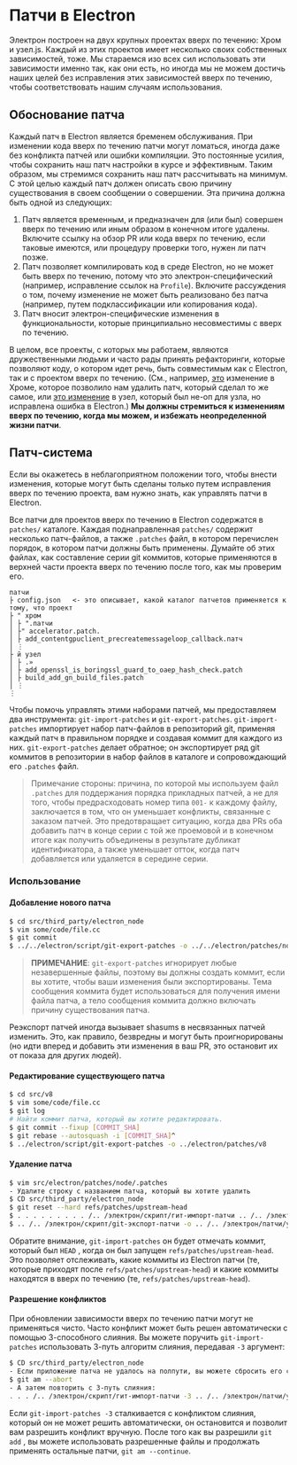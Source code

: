 # Патчи в Electron

Электрон построен на двух крупных проектах вверх по течению: Хром и узел.js. Каждый из этих проектов имеет несколько своих собственных зависимостей, тоже. Мы стараемся изо всех сил использовать эти зависимости именно так, как они есть, но иногда мы не можем достичь наших целей без исправления этих зависимостей вверх по течению, чтобы соответствовать нашим случаям использования.

## Обоснование патча

Каждый патч в Electron является бременем обслуживания. При изменении кода вверх по течению патчи могут ломаться, иногда даже без конфликта патчей или ошибки компиляции. Это постоянные усилия, чтобы сохранить наш патч настройки в курсе и эффективным. Таким образом, мы стремимся сохранить наш патч рассчитывать на минимум. С этой целью каждый патч должен описать свою причину существования в своем сообщении о совершении. Эта причина должна быть одной из следующих:

1. Патч является временным, и предназначен для (или был) совершен вверх по течению или иным образом в конечном итоге удалены. Включите ссылку на обзор PR или кода вверх по течению, если таковые имеются, или процедуру проверки того, нужен ли патч позже.
2. Патч позволяет компилировать код в среде Electron, но не может быть вверх по течению, потому что это электрон-специфический (например, исправление ссылок на `Profile`). Включите рассуждения о том, почему изменение не может быть реализовано без патча (например, путем подклассификации или копирования кода).
3. Патч вносит электрон-специфические изменения в функциональности, которые принципиально несовместимы с вверх по течению.

В целом, все проекты, с которых мы работаем, являются дружественными людьми и часто рады принять рефакторинги, которые позволяют коду, о котором идет речь, быть совместимым как с Electron, так и с проектом вверх по течению. (См., например, [это](https://chromium-review.googlesource.com/c/chromium/src/+/1637040) изменение в Хроме, которое позволило нам удалить патч, который сделал то же самое, или [это изменение](https://github.com/nodejs/node/pull/22110) в узел, который был не-оп для узла, но исправлена ошибка в Electron.) **Мы должны стремиться к изменениям вверх по течению, когда мы можем, и избежать неопределенной жизни патчи**.

## Патч-система

Если вы окажетесь в неблагоприятном положении того, чтобы внести изменения, которые могут быть сделаны только путем исправления вверх по течению проекта, вам нужно знать, как управлять патчи в Electron.

Все патчи для проектов вверх по течению в Electron содержатся в `patches/` каталоге. Каждая поднаправленная `patches/` содержит несколько патч-файлов, а также `.patches` файл, в котором перечислен порядок, в котором патчи должны быть применены. Думайте об этих файлах, как составление серии git коммитов, которые применяются в верхней части проекта вверх по течению после того, как мы проверим его.

```text
патчи
├ config.json   <- это описывает, какой каталог патчетов применяется к тому, что проект
├ " хром
│ ├ ".патчи
│ ├" accelerator.patch.
│ ├ add_contentgpuclient_precreatemessageloop_callback.патч
│ ⋮
├ й узел
│ ├ .»
│ ├ add_openssl_is_boringssl_guard_to_oaep_hash_check.patch
│ ├ build_add_gn_build_files.patch
│ ⋮
⋮
```

Чтобы помочь управлять этими наборами патчей, мы предоставляем два инструмента: `git-import-patches` и `git-export-patches`. `git-import-patches` импортирует набор патч-файлов в репозиторий git, применяя каждый патч в правильном порядке и создавая коммит для каждого из них. `git-export-patches` делает обратное; он экспортирует ряд git коммитов в репозитории в набор файлов в каталоге и сопровождающий его `.patches` файл.

> Примечание стороны: причина, по которой мы используем файл `.patches` для поддержания порядка прикладных патчей, а не для того, чтобы предрасходовать номер типа `001-` к каждому файлу, заключается в том, что он уменьшает конфликты, связанные с заказом патчей. Это предотвращает ситуацию, когда два PRs оба добавить патч в конце серии с той же проемовой и в конечном итоге как получить объединены в результате дубликат идентификатора, а также уменьшает отток, когда патч добавляется или удаляется в середине серии.

### Использование

#### Добавление нового патча

```bash
$ cd src/third_party/electron_node
$ vim some/code/file.cc
$ git commit
$ ../../electron/script/git-export-patches -o ../../electron/patches/node
```

> **ПРИМЕЧАНИЕ**: `git-export-patches` игнорирует любые незавершенные файлы, поэтому вы должны создать коммит, если вы хотите, чтобы ваши изменения были экспортированы. Тема сообщения коммита будет использоваться для получения имени файла патча, а тело сообщения коммита должно включать причину существования патча.

Реэкспорт патчей иногда вызывает shasums в несвязанных патчей изменить. Это, как правило, безвредны и могут быть проигнорированы (но идти вперед и добавить эти изменения в ваш PR, это остановит их от показа для других людей).

#### Редактирование существующего патча

```bash
$ cd src/v8
$ vim some/code/file.cc
$ git log
# Найти коммит патча, который вы хотите редактировать.
$ git commit --fixup [COMMIT_SHA]
$ git rebase --autosquash -i [COMMIT_SHA]^
$ ../electron/script/git-export-patches -o ../electron/patches/v8
```

#### Удаление патча

```bash
$ vim src/electron/patches/node/.patches
- Удалите строку с названием патча, который вы хотите удалить
$ CD src/third_party/electron_node
$ git reset --hard refs/patches/upstream-head
$ . . . . . . . . . /.. /электрон/скрипт/гит-импорт-патчи .. /.. /электрон/патчи/узел
$ .. /.. /электрон/скрипт/git-экспорт-патчи -o .. /.. /электрон/патчи/узел
```

Обратите внимание, `git-import-patches` он будет отмечать коммит, который был `HEAD` , когда он был запущен `refs/patches/upstream-head`. Это позволяет отслеживать, какие коммиты из Electron патчи (те, которые приходят после `refs/patches/upstream-head`) и какие коммиты находятся в вверх по течению (те, `refs/patches/upstream-head`).

#### Разрешение конфликтов

При обновлении зависимости вверх по течению патчи могут не применяться чисто. Часто конфликт может быть решен автоматически с помощью 3-способного слияния. Вы можете поручить `git-import-patches` использовать 3-путь алгоритм слияния, передавая `-3` аргумент:

```bash
$ CD src/third_party/electron_node
- Если приложение патча не удалось на полпути, вы можете сбросить его с:
$ git am --abort
- А затем повторить с 3-путь слияния:
. . . /.. /электрон/скрипт/гит-импорт-патчи -3 .. /.. /электрон/патчи/узел
```

Если `git-import-patches -3` сталкивается с конфликтом слияния, который он не может решить автоматически, он остановится и позволит вам разрешить конфликт вручную. После того как вы разрешили `git add` , вы можете использовать разрешенные файлы и продолжать применять остальные патчи, `git am --continue`.
